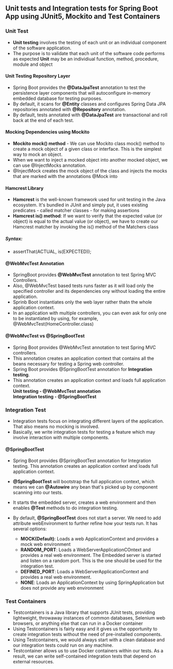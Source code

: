 ## Unit tests and Integration tests for Spring Boot App using JUnit5, Mockito and Test Containers

### Unit Test
- **Unit testing** involves the testing of each unit or an individual component of the software application. <br/>
- The purpose is to validate that each unit of the software code performs as expected **Unit** may be an individiual function, method, procedure, module and object <br/>

#### Unit Testing Repository Layer
- Spring Boot provides the **@DataJpaTest** annotation to test the persistence layer components that will autoconfigure in-memory embedded database for testing purposes. <br/>
- By default, it scans for **@Entity** classes and configures Spring Data JPA repositories annotated with **@Repository** annotation. <br/>
- By default, tests annotated with **@DataJpaTest** are transactional and roll back at the end of each test. <br/>

#### Mocking Dependencies using Mockito
- **Mockito mock() method** - We can use Mockito class mock() method to create a mock object of a given class or interface. This is the simplest way to mock an object. <br/>
- When we want to inject a mocked object into another mocked object, we can use @InjectMocks annotation. <br/>
- @InjectMock creates the mock object of the class and injects the mocks that are marked with the annotations @Mock into

#### Hamcrest Library
- **Hamcrest** is the well-known framework used for unit testing in the Java ecosystem. It's bundled in JUnit and simply put, it uses existing predicates - called matcher classes - for making assertions <br/>
- **Hamcrest is() method**: If we want to verify that the expected value (or object) is equal to the actual value (or object), we have to create our Hamcrest matcher by invoking the is() method of the Matchers class
##### Syntax:
- assertThat(ACTUAL, is(EXPECTED));

#### @WebMvcTest Annotation
- SpringBoot provides **@WebMvcTest** annotation to test Spring MVC Controllers. <br/>
- Also, @WebMvcTest based tests runs faster as it will load only the specified controller and its dependencies ony without loading the entire application. <br/>
- Sprinb Boot instantiates only the web layer rather thatn the whole application context. <br/>
- In an application with multiple controllers, you can even ask for only one to be instantiated by using, for example, @WebMvcTest(HomeController.class)

#### @WebMvcTest vs @SpringBootTest
- Spring Boot provides @WebMvcTest annotation to test Spring MVC controllers. <br/>
- This annotation creates an application context that contains all the beans necessary for testing a Spring web controller. <br/>
- Spring Boot provides @SpringBootTest annotation for **Integration testing**. <br/>
- This annotation creates an application context and loads full application context. <br/>
**Unit testing - @WebMvcTest annotation** <br/>
**Integration testing - @SpringBootTest**

### Integration Test
- Integration tests focus on integrating different layers of the application. That also means no mocking is involved. <br/>
- Basically, we write integration tests for testing a feature which may involve interaction with multiple components. <br/>

#### @SpringBootTest
- Spring Boot provides @SpringBootTest annotation for Integration testing. This annotation creates an application context and loads full application context. <br/>
- **@SpringBootTest** will bootstrap the full application context, which means we can **@Autowire** any bean that's picked up by component scanning into our tests.
- It starts the embedded server, creates a web environment and then enables **@Test** methods to do integration testing.

- By default, **@SpringBootTest** does not start a server. We need to add attribute webEnvironment to further refine how your tests run. It has several options:
  - **MOCK(Default)**: Loads a web ApplicationContext and provides a mock web environment
  - **RANDOM_PORT**: Loads a WebServerApplicationCOntext and provides a real web environment. The Embedded server is started and listen on a random port. This is the one should be used for the integration test.
  - **DEFINED_PORT**: Loads a WebServerApplicationContext and provides a real web environment.
  - **NONE**: Loads an ApplicationContext by using SpringApplication but does not provide any web environment

### Test Containers
- Testcontainers is a Java library that supports JUnit tests, providing lightweight, throwaway instances of common databases, Selenium web browsers, or anything else that can run in a Docker container
- Using Testcontainers is fairly easy and it gives us the opportunity to create integration tests without the need of pre-installed components.
- Using Testcontainers, we would always start with a clean database and our integration tests could run on any machine.
- Testcontainer allows us to use Docker containers within our tests. As a result, we can write self-contained integration tests that depend on external resources.
